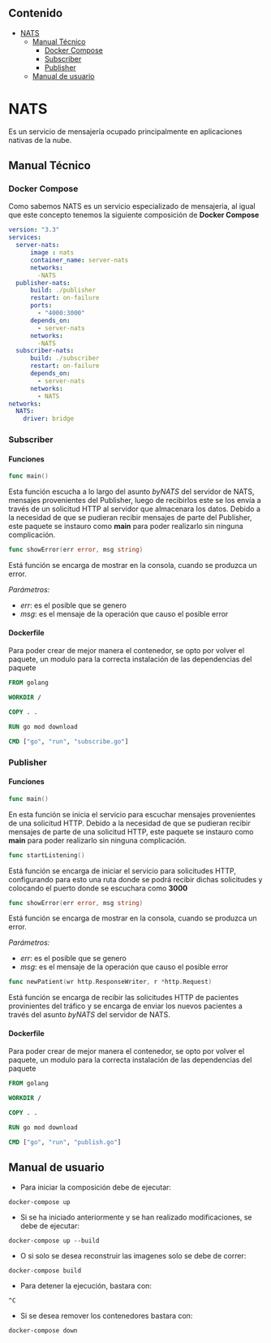 ## Contenido
- [NATS](#nats)
  * [Manual Técnico](#manual-técnico)
    + [Docker Compose](#docker-compose)
    + [Subscriber](#subscriber)
    + [Publisher](#publisher)
  * [Manual de usuario](#manual-de-usuario)
# NATS
Es un servicio de mensajería ocupado principalmente en aplicaciones nativas de la nube.

## Manual Técnico
### Docker Compose
Como sabemos NATS es un servicio especializado de mensajeria, al igual que este concepto tenemos la siguiente composición de **Docker Compose**
```yml
version: "3.3"
services:
  server-nats:
      image : nats
      container_name: server-nats
      networks: 
        -NATS
  publisher-nats:
      build: ./publisher
      restart: on-failure
      ports:
        - "4000:3000"
      depends_on:
        - server-nats
      networks: 
        -NATS
  subscriber-nats:
      build: ./subscriber
      restart: on-failure
      depends_on:
        - server-nats
      networks: 
        - NATS
networks: 
  NATS:
    driver: bridge
```
### Subscriber
#### Funciones
```go
func main()
```
Esta función escucha a lo largo del asunto *byNATS* del servidor de NATS, mensajes provenientes del Publisher, luego de recibirlos este se los envía a través de un solicitud HTTP al servidor que almacenara los datos.
Debido a la necesidad de que se pudieran recibir mensajes de parte del Publisher, este paquete se instauro como **main** para poder realizarlo sin ninguna complicación.
```go
func showError(err error, msg string)
```
Está función se encarga de mostrar en la consola, cuando se produzca un error.

*Parámetros:*
- *err*: es el posible que se genero
- *msg*: es el mensaje de la operación que causo el posible error
#### Dockerfile
Para poder crear de mejor manera el contenedor, se opto por volver el paquete, un modulo para la correcta instalación de las dependencias del paquete
```Dockerfile
FROM golang

WORKDIR /

COPY . .

RUN go mod download

CMD ["go", "run", "subscribe.go"]
```
### Publisher
#### Funciones
```go
func main()
```
En esta función se inicia el servicio para escuchar mensajes provenientes de una solicitud HTTP.
Debido a la necesidad de que se pudieran recibir mensajes de parte de una solicitud HTTP, este paquete se instauro como **main** para poder realizarlo sin ninguna complicación.
```go
func startListening()
```
Está función se encarga de iniciar el servicio para solicitudes HTTP, configurando para esto una ruta donde se podrá recibir dichas solicitudes y colocando el puerto donde se escuchara como **3000**
```go
func showError(err error, msg string)
```
Está función se encarga de mostrar en la consola, cuando se produzca un error.

*Parámetros:*
- *err*: es el posible que se genero
- *msg*: es el mensaje de la operación que causo el posible error
```go
func newPatient(wr http.ResponseWriter, r *http.Request)
```
Está función se encarga de recibir las solicitudes HTTP de pacientes provinientes del tráfico y se encarga de enviar los nuevos pacientes a través del asunto *byNATS* del servidor de NATS.
#### Dockerfile
Para poder crear de mejor manera el contenedor, se opto por volver el paquete, un modulo para la correcta instalación de las dependencias del paquete
```Dockerfile
FROM golang

WORKDIR /

COPY . .

RUN go mod download

CMD ["go", "run", "publish.go"]
```
## Manual de usuario
- Para iniciar la composición debe de ejecutar:

```
docker-compose up
```
- Si se ha iniciado anteriormente y se han realizado modificaciones, se debe de ejecutar:
```
docker-compose up --build
```
- O si solo se desea reconstruir las imagenes solo se debe de correr:
```
docker-compose build
```
- Para detener la ejecución, bastara con:
```
^C
```
- Si se desea remover los contenedores  bastara con:
```
docker-compose down
```
